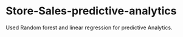 # Store-Sales-predictive-analytics
Used Random forest and linear regression for predictive Analytics.
